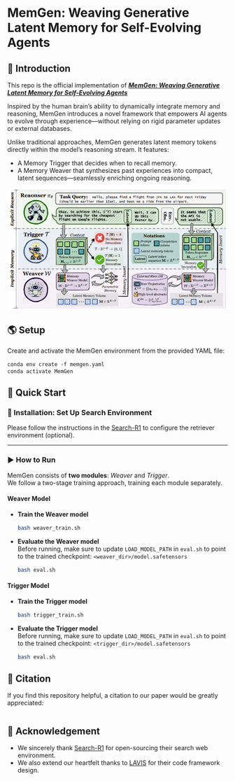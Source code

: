 # MemGen: Weaving Generative Latent Memory for Self-Evolving Agents

## 👋 Introduction
This repo is the official implementation of [***MemGen: Weaving Generative Latent Memory for Self-Evolving Agents***](https://arxiv.org/pdf/2509.24704)

Inspired by the human brain’s ability to dynamically integrate memory and reasoning, MemGen introduces a novel framework that empowers AI agents to evolve through experience—without relying on rigid parameter updates or external databases.

Unlike traditional approaches, MemGen generates latent memory tokens directly within the model’s reasoning stream. It features:
- A Memory Trigger that decides when to recall memory.
- A Memory Weaver that synthesizes past experiences into compact, latent sequences—seamlessly enriching ongoing reasoning.

![alt text](assets/memgen.png)

## 🌎 Setup

Create and activate the MemGen environment from the provided YAML file:

```
conda env create -f memgen.yaml
conda activate MemGen
```

## 🚀 Quick Start

### 🔧 Installation: Set Up Search Environment
Please follow the instructions in the [Search-R1](https://github.com/PeterGriffinJin/Search-R1?tab=readme-ov-file#retriever-environment-optional) to configure the retriever environment (optional).

---

### ▶️ How to Run
MemGen consists of **two modules**: *Weaver* and *Trigger*.  
We follow a two-stage training approach, training each module separately.

#### Weaver Model
- **Train the Weaver model**
    ```bash
    bash weaver_train.sh
    ```

- **Evaluate the Weaver model**  
    Before running, make sure to update `LOAD_MODEL_PATH` in `eval.sh` to point to the trained checkpoint: `<weaver_dir>/model.safetensors`
    ```bash
    bash eval.sh
    ```

#### Trigger Model
- **Train the Trigger model**
    ```bash
    bash trigger_train.sh
    ```
- **Evaluate the Trigger model**  
    Before running, make sure to update `LOAD_MODEL_PATH` in `eval.sh` to point to the trained checkpoint: `<trigger_dir>/model.safetensors`
    ```bash
    bash eval.sh
    ```

## 🫡 Citation
If you find this repository helpful, a citation to our paper would be greatly appreciated:
```
```

## 🙏 Acknowledgement
- We sincerely thank [Search-R1](https://github.com/PeterGriffinJin/Search-R1) for open-sourcing their search web environment.
- We also extend our heartfelt thanks to [LAVIS](https://github.com/salesforce/LAVIS) for their code framework design.